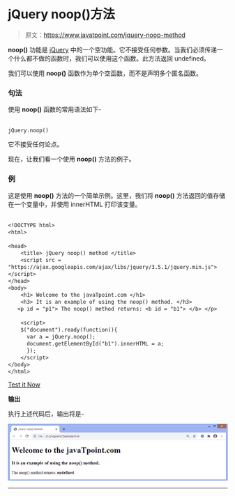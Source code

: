 # jQuery noop()方法

> 原文：<https://www.javatpoint.com/jquery-noop-method>

**noop()** 功能是 [jQuery](https://www.javatpoint.com/jquery-tutorial) 中的一个空功能。它不接受任何参数。当我们必须传递一个什么都不做的函数时，我们可以使用这个函数。此方法返回 undefined。

我们可以使用 **noop()** 函数作为单个空函数，而不是声明多个匿名函数。

### 句法

使用 **noop()** 函数的常用语法如下-

```

jQuery.noop()

```

它不接受任何论点。

现在，让我们看一个使用 **noop()** 方法的例子。

### **例**

这是使用 **noop()** 方法的一个简单示例。这里，我们将 **noop()** 方法返回的值存储在一个变量中，并使用 innerHTML 打印该变量。

```

<!DOCTYPE html> 
<html> 

<head> 
	<title> jQuery noop() method </title> 
	<script src = "https://ajax.googleapis.com/ajax/libs/jquery/3.5.1/jquery.min.js"> </script> 
</head> 
<body> 
	<h1> Welcome to the javaTpoint.com </h1> 
	<h3> It is an example of using the noop() method. </h3> 
   <p id = "p1"> The noop() method returns: <b id = "b1"> </b> </p> 

    <script> 
	$("document").ready(function(){
      var a = jQuery.noop(); 
      document.getElementById("b1").innerHTML = a; 
	  });
    </script> 
</body> 
</html>

```

[Test it Now](https://www.javatpoint.com/oprweb/test.jsp?filename=jquery-noop-method1)

**输出**

执行上述代码后，输出将是-

![jQuery noop() method](img/22e6df59caa6c0abf7dd0cc7d7b302d3.png)

* * *